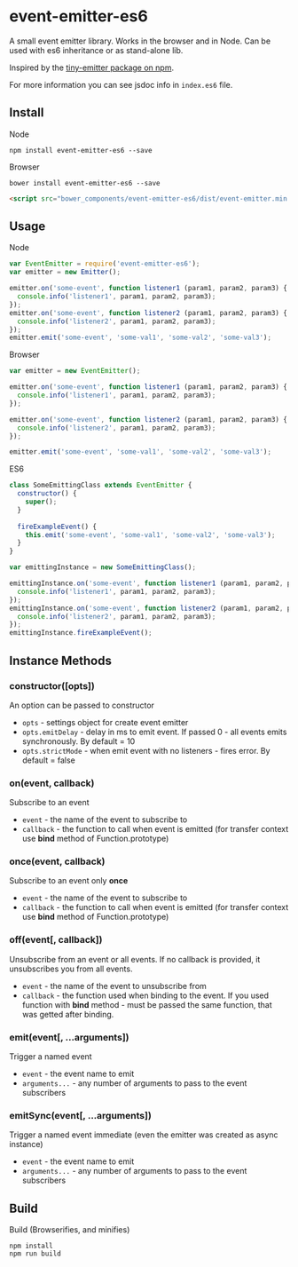 # event-emitter-es6
 
A small event emitter library. Works in the browser and in Node. Can be used with es6 inheritance or as stand-alone lib.

Inspired by the [tiny-emitter package on npm](https://www.npmjs.com/package/tiny-emitter).

For more information you can see jsdoc info in `index.es6` file.

## Install

Node

```
npm install event-emitter-es6 --save
```
 
Browser

```
bower install event-emitter-es6 --save
```
 
```html
<script src="bower_components/event-emitter-es6/dist/event-emitter.min.js"></script>
``` 

## Usage

Node

```javascript
var EventEmitter = require('event-emitter-es6');
var emitter = new Emitter();

emitter.on('some-event', function listener1 (param1, param2, param3) {
  console.info('listener1', param1, param2, param3);
});
emitter.on('some-event', function listener2 (param1, param2, param3) {
  console.info('listener2', param1, param2, param3);
});
emitter.emit('some-event', 'some-val1', 'some-val2', 'some-val3');
```

Browser

```js
var emitter = new EventEmitter();

emitter.on('some-event', function listener1 (param1, param2, param3) {
  console.info('listener1', param1, param2, param3);
});

emitter.on('some-event', function listener2 (param1, param2, param3) {
  console.info('listener2', param1, param2, param3);
});

emitter.emit('some-event', 'some-val1', 'some-val2', 'some-val3');
```

ES6

```js
class SomeEmittingClass extends EventEmitter {
  constructor() {
    super();
  }
  
  fireExampleEvent() {
    this.emit('some-event', 'some-val1', 'some-val2', 'some-val3');
  }
}

var emittingInstance = new SomeEmittingClass();

emittingInstance.on('some-event', function listener1 (param1, param2, param3) {
  console.info('listener1', param1, param2, param3);
});
emittingInstance.on('some-event', function listener2 (param1, param2, param3) {
  console.info('listener2', param1, param2, param3);
});
emittingInstance.fireExampleEvent();
```


## Instance Methods

### constructor([opts])

An option can be passed to constructor

* `opts` - settings object for create event emitter
* `opts.emitDelay` - delay in ms to emit event. If passed 0 - all events emits synchronously. By default = 10 
* `opts.strictMode` - when emit event with no listeners - fires error. By default = false

### on(event, callback)

Subscribe to an event

* `event` - the name of the event to subscribe to
* `callback` - the function to call when event is emitted (for transfer context use __bind__ method of Function.prototype) 

### once(event, callback)

Subscribe to an event only **once**

* `event` - the name of the event to subscribe to
* `callback` - the function to call when event is emitted (for transfer context use __bind__ method of Function.prototype)

### off(event[, callback])

Unsubscribe from an event or all events. If no callback is provided, it unsubscribes you from all events.

* `event` - the name of the event to unsubscribe from
* `callback` - the function used when binding to the event. If you used function with __bind__ method - must be passed the same function, that was getted after binding.

### emit(event[, ...arguments])

Trigger a named event

* `event` - the event name to emit
* `arguments...` - any number of arguments to pass to the event subscribers

### emitSync(event[, ...arguments])

Trigger a named event immediate (even the emitter was created as async instance)

* `event` - the event name to emit
* `arguments...` - any number of arguments to pass to the event subscribers

## Build
 
Build (Browserifies, and minifies)

```
npm install
npm run build
```